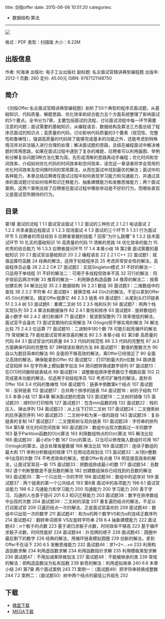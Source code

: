 title: 剑指offer
date: 2015-06-06 10:51:20
categories:
 - 数据结构·算法
---

![](http://img4.douban.com/lpic/s7038106.jpg)

格式：PDF
类型：扫描版
大小：6.22M

<!--more-->

## 出版信息 ##

作者: 何海涛 
出版社: 电子工业出版社
副标题: 名企面试官精讲典型编程题
出版年: 2012-1
页数: 260
定价: 45.00元
ISBN: 9787121148750

## 简介 ##

《剑指Offer:名企面试官精讲典型编程题》剖析了50个典型的程序员面试题，从基础知识、代码质量、解题思路、优化效率和综合能力五个方面系统整理了影响面试的5个要点。全书分为7章，主要包括面试的流程，讨论面试流程中每一环节需要注意的问题；面试需要的基础知识，从编程语言、数据结构及算法三方面总结了程序员面试的知识点；高质量的代码，讨论影响代码质量的3个要素（规范性、完整性和鲁棒性），强调高质量的代码除了能够完成基本的功能之外，还能考虑到特殊情况并对非法输入进行合理的处理；解决面试题的思路，总结在编程面试中解决难题的常用思路，如果在面试过程中遇到了复杂的难题，应聘者可以利用画图、举例和分解复杂问题3种方法化繁为简，先形成清晰的思路再动手编程；优化时间和空间效率，介绍如何优化代码的时间效率和空间效率，读完这一章读者将学会常用的优化时间效率及空间换时间的常用算法，从而在面试中找到最优的解法；面试中的各种能力，本章总结应聘者在面试过程中如何表现学习能力和沟通能力，并通过具体的面试题讨论如何培养知识迁移能力、抽象建模能力和发散思维能力；两个面试案例，这两个案例总结了应聘者在面试过程中哪些举动是不好的行为，而哪些表现又是面试官所期待的行为。

## 目录 ##

第1章 面试的流程 1
1.1 面试官谈面试 1
1.2 面试的三种形式 2
1.2.1 电话面试 2
1.2.2 共享桌面远程面试 3
1.2.3 现场面试 4
1.3 面试的三个环节 5
1.3.1 行为面试环节 5
应聘者的项目经验 6
应聘者掌握的技能 7
回答“为什么跳槽” 8
1.3.2 技术面试环节 10
扎实的基础知识 10
高质量的代码 11
清晰的思路 14
优化效率的能力 15
优秀的综合能力 16
1.3.3 应聘者提问环节 17
1.4 本章小结 18
第2章 面试需要的基础知识 20
2.1 面试官谈基础知识 20
2.2 编程语言 22
2.2.1 C++ 22
面试题1：赋值运算符函数 24
经典的解法，适用于初级程序员 25
考虑异常安全性的解法，高级程序员必备 26
2.2.2 C# 27
面试题2：实现Singleton模式 31
不好的解法一：只适用于单线程 31
不好的解法二：可用于多线程但效率不高 32
可行的解法：同步锁前后两次判断 33
推荐的解法一：利用静态构造函数 34
推荐的解法二：按需创建实例 34
解法比较 35
2.3 数据结构 36
2.3.1 数组 36
面试题3：二维数组中的查找 38
2.3.2 字符串 42
面试题4：替换空格 44
O(n2)的解法，不足以拿到Offer 45
O(n)的解法，搞定Offer就靠它 46
2.3.3 链表 49
面试题5：从尾到头打印链表 51
2.3.4 树 53
面试题6：重建二叉树 55
2.3.5 栈和队列 58
面试题7：用两个栈实现队列 59
2.4 算法和数据操作 62
2.4.1 查找和排序 63
面试题8：旋转数组的最小数字 66
2.4.2 递归和循环 71
面试题9：斐波那契数列 73
效率很低的解法，面试官不会喜欢 73
面试官期待的实用解法 74
O(logn)但不够实用的解法 74
解法比较 75
2.4.3 位运算 77
面试题10：二进制中1的个数 78
可能引起死循环的解法 79
常规解法 79
能给面试官带来惊喜的解法 80
2.5 本章小结 82
第3章 高质量的代码 84
3.1 面试官谈代码质量 84
3.2 代码的规范性 86
3.3 代码的完整性 87
从3方面确保代码的完整性 87
3种错误处理的方法 88
面试题11：数值的整数次方 90
自以为题目简单的解法 90
全面但不够高效的解法，离Offer已经很近了 90
全面又高效的解法，确保能拿到Offer 92
面试题12：打印1到最大的n位数 94
跳进面试官陷阱 94
在字符串上模拟数字加法 94
把问题转换成数字排列 97
面试题13：在O(1)时间删除链表结点 99
面试题14：调整数组顺序使奇数位于偶数前面 102
只完成基本功能的解法，仅适用于初级程序员 102
考虑可扩展性的解法，能秒杀Offer 104
3.4 代码的鲁棒性 106
面试题15：链表中倒数第k个结点 107
面试题16：反转链表 112
面试题17：合并两个排序的链表 114
面试题18：树的子结构 117
3.5 本章小结 121
第4章 解决面试题的思路 123
面试题19：二叉树的镜像 125
面试题20：顺时针打印矩阵 127
面试题21：包含min函数的栈 132
面试题22：栈的压入、弹出序列 134
面试题23：从上往下打印二叉树 137
面试题24：二叉搜索树的后序遍历序列 140
面试题25：二叉树中和为某一值的路径 143
面试题26：复杂链表的复制 147
面试题27：二叉搜索树与双向链表 151
面试题28：字符串的排列 154
第5章 优化时间空间效率 160
面试题29：数组中出现次数超过一半的数字 163
基于Partition函数的O(n)算法 163
利用数组特点的O(n)算法 165
解法比较 166
面试题30：最小的k个数 167
O(n)的算法，只当可以修改输入数组时可用 167
O(nlogk)的算法，适合处理海量数据 168
解法比较 169
面试题31：连续子数组的最大和 171
举例分析数组的规律 171
应用动态规划法 173
面试题32：从1到n整数中1出现的次数 174
不考虑效率的解法，想拿Offer有点难 174
明显提高效率的解法，让面试官耳目一新 175
面试题33：把数组排成最小的数 177
面试题34：丑数 182
逐个判断整数是不是丑数的解法 182
创建数组保存已经找到的丑数的解法 183
面试题35：第一个只出现一次的字符 186
面试题36：数组中的逆序对 189
面试题37：两个链表的第一个公共结点 193
第6章 面试中的各项能力 198
6.1 面试官谈能力 198
6.2 沟通能力和学习能力 200
沟通能力 200
学习能力 200
善于学习、沟通的人也善于提问 201
6.3 知识迁移能力 203
面试题38：数字在排序数组中出现的次数 204
面试题39：二叉树的深度 207
重复遍历结点的解法，不足以打动面试官 209
只遍历结点一次的解法，正是面试官喜欢的 209
面试题40：数组中只出现一次的数字 211
面试题41：和为s的两个数字VS和为s的连续正数序列 214
面试题42：翻转单词顺序 VS左旋转字符串 218
6.4 抽象建模能力 222
面试题43：n个骰子的点数 223
基于递归求骰子点数，时间效率不够高 223
基于循环求骰子点数，时间性能好 224
面试题44：扑克牌的顺子 226
面试题45：圆圈中最后剩下的数字 228
经典的解法，用循环链表模拟圆圈 229
创新的解法，拿到Offer不在话下 230
6.5 发散思维能力 232
面试题46：求1+2+…+n 233
利用构造函数求解 234
利用虚函数求解 234
利用函数指针求解 235
利用模板类型求解 236
面试题47：不用加减乘除做加法 237
面试题48：不能被继承的类 239
常规的解法：把构造函数设为私有函数 239
新奇的解法：利用虚拟继承 240
6.6 本章小结 241
第7章 两个面试案例 243
7.1 案例一：（面试题49）把字符串转换成整数 244
7.2 案例二：（面试题50）树中两个结点的最低公共祖先 252

## 下载 ##

+ [微盘下载](http://vdisk.weibo.com/s/aADaW4YRFmkMf)
+ [MEGA下载](https://mega.co.nz/#!uVUgGZbI!jd18xj4DKIu5y9VjYjASzAyk07Ywck775R529RWsq40)